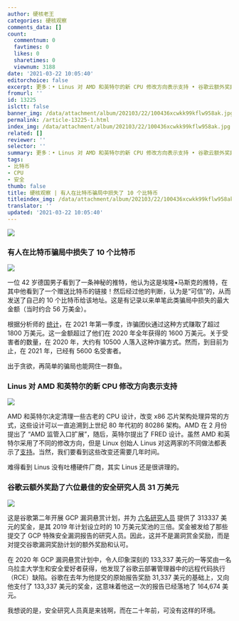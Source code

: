 ```yaml
---
author: 硬核老王
categories: 硬核观察
comments_data: []
count:
  commentnum: 0
  favtimes: 0
  likes: 0
  sharetimes: 0
  viewnum: 3188
date: '2021-03-22 10:05:40'
editorchoice: false
excerpt: 更多：• Linus 对 AMD 和英特尔的新 CPU 修改方向表示支持 • 谷歌云额外奖励了六位最佳的安全研究人员 31 万美元
fromurl: ''
id: 13225
islctt: false
banner_img: /data/attachment/album/202103/22/100436xcwkk99kflw958ak.jpg
permalink: /article-13225-1.html
index_img: /data/attachment/album/202103/22/100436xcwkk99kflw958ak.jpg
related: []
reviewer: ''
selector: ''
summary: 更多：• Linus 对 AMD 和英特尔的新 CPU 修改方向表示支持 • 谷歌云额外奖励了六位最佳的安全研究人员 31 万美元
tags:
- 比特币
- CPU
- 安全
thumb: false
title: 硬核观察 | 有人在比特币骗局中损失了 10 个比特币
titleindex_img: /data/attachment/album/202103/22/100436xcwkk99kflw958ak.jpg
translator: ''
updated: '2021-03-22 10:05:40'
---
```


![](/data/attachment/album/202103/22/100436xcwkk99kflw958ak.jpg)


### 有人在比特币骗局中损失了 10 个比特币


![](/data/attachment/album/202103/22/100446tplhcajybbhas3jq.jpg)


一位 42 岁德国男子看到了一条神秘的推特，他认为这是埃隆•马斯克的推特，在其中他看到了一个赠送比特币的链接！然后经过他的判断，认为是“可信”的，从而发送了自己的 10 个比特币给该地址。这是有记录以来单笔此类骗局中损失的最大金额（当时约合 56 万美金）。


根据分析师的 [统计](https://www.entrepreneur.com/article/367448)，在 2021 年第一季度，诈骗团伙通过这种方式赚取了超过 1800 万美元。这一金额超过了他们在 2020 年全年获得的 1600 万美元。关于受害者的数量，在 2020 年，大约有 10500 人落入这种诈骗方式。然而，到目前为止，在 2021 年，已经有 5600 名受害者。


出于贪欲，再简单的骗局也能网住一群鱼。


### Linus 对 AMD 和英特尔的新 CPU 修改方向表示支持


![](/data/attachment/album/202103/22/100502jtk6kqii3vf022if.jpg)


AMD 和英特尔决定清理一些古老的 CPU 设计，改变 x86 芯片架构处理异常的方式，这些设计可以一直追溯到上世纪 80 年代初的 80286 架构。AMD 在 2 月份提出了 “AMD 监管入口扩展”，随后，英特尔提出了 FRED 设计。虽然 AMD 和英特尔采用了不同的修改方向，但是 Linux 创始人 Linus 对这两家的不同做法都表示了[支持](https://www.zdnet.com/article/linus-torvalds-on-how-amd-and-intel-are-changing-how-processor-interrupts-are-handled/)。当然，我们要看到这些改变还需要几年时间。


难得看到 Linus 没有吐槽硬件厂商，其实 Linus 还是很讲理的。 


### 谷歌云额外奖励了六位最佳的安全研究人员 31 万美元


![](/data/attachment/album/202103/22/100526ljcjp1a11c9cn4a7.jpg)


这是谷歌第二年开展 GCP 漏洞悬赏计划，并为 [六名研究人员](https://www.zdnet.com/article/google-cloud-here-are-the-six-best-vulnerabilities-security-researchers-found-last-year/) 提供了 313337 美元的奖金，是其 2019 年计划设立时的 10 万美元奖池的三倍。奖金被发给了那些提交了 GCP 特殊安全漏洞报告的研究人员。因此，这并不是漏洞赏金奖励，而是对提交谷歌漏洞奖励计划的额外奖励和认可。


在 2020 年 GCP 漏洞悬赏计划中，令人印象深刻的 133,337 美元的一等奖由一名乌拉圭大学生和安全爱好者获得，他发现了谷歌云部署管理器中的远程代码执行（RCE）缺陷。谷歌在去年为他提交的原始报告奖励 31,337 美元的基础上，又向他支付了 133,337 美元的奖金，这意味着他这一次的报告已经落地了 164,674 美元。


我想说的是，安全研究人员真是来钱啊，而在二十年前，可没有这样的环境。